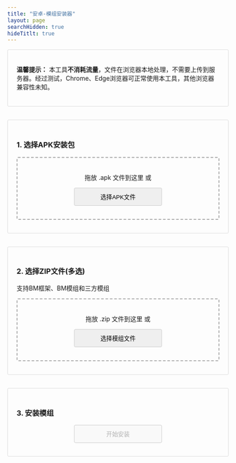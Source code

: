 ```yaml
---
title: "安卓-模组安装器"
layout: page
searchHidden: true
hideTitlt: true
---
```


<style>
  h1 {
    text-align: center;
    margin-bottom: 30px;
  }
  .section {
    margin-bottom: 30px;
    padding: 20px;
    border: 1px solid #ddd;
    border-radius: 3px;
  }
  .drop-zone {
    border: 2px dashed #aaa;
    padding: 20px;
    text-align: center;
    margin: 10px 0;
    cursor: pointer;
    border-radius: 3px;
  }
  .drop-zone.drag-over {
    border-color: #666;
  }
  .section button {
    border: 1px solid #ccc;
    border-radius: 5px;
    padding: 10px; /* 可去掉左右固定padding，避免与width冲突 */
    margin: 10px auto;
    border-radius: 3px;
    cursor: pointer;
    display: block;
    width: 200px; /* 固定宽度，根据需求调整数值 */
  }
  .section button:hover {
    transform: translateY(-1px);
    box-shadow: 0 2px 8px #666;
  }

  .file-info {
      margin: 10px 0;
      padding: 10px;
      border: 1px solid #ddd;
      border-radius: 3px;
      white-space: nowrap; /* 保持一行不换行 */
      overflow-x: auto; /* 允许横向滑动 */
  }

  .progress-container {
    margin: 10px 0;
    display: none;
  }
  .progress-bar {
    height: 5px;
    border: 1px solid #666;
    border-radius: 3px;
    overflow: hidden;
  }
  
  .progress-fill {
    height: 100%;
    width: 0%;
    transition: width 0.3s;
    background-color: #4cd964; /* 进度填充色（绿色示例） */
  }

  .error {
    color: red;
    margin: 10px 0;
    display: none;
  }
  .file-list {
    margin: 10px 0;
    max-height: 200px;
    overflow-y: auto;
    border: 1px solid #ddd;
    padding: 10px;
  }
  .file-item {
    padding: 5px;
    border-bottom: 1px solid #eee;
  }
  .file-item:last-child {
    border-bottom: none;
  }
</style>


<div class="section reminder">
    <p><strong>温馨提示：</strong> 本工具<strong>不消耗流量</strong>，文件在浏览器本地处理，不需要上传到服务器。经过测试，Chrome、Edge浏览器可正常使用本工具，其他浏览器兼容性未知。</p>
</div>

<div class="section">
    <h3>1. 选择APK安装包</h3>
    <div id="apkDropZone" class="drop-zone">
        <p>拖放 .apk 文件到这里 或</p>
        <button id="apkBrowseBtn">选择APK文件</button>
        <input type="file" id="apkFileInput" accept=".apk" style="display: none;">
    </div>
    <div id="apkFileInfo" class="file-info" style="display: none;"></div>
    <div id="apkError" class="error"></div>
</div>

<div class="section">
    <h3>2. 选择ZIP文件(多选)</h3>
    <p class="note">支持BM框架、BM模组和三方模组</p>
    <div id="modsDropZone" class="drop-zone">
        <p>拖放 .zip 文件到这里 或</p>
        <button id="modsBrowseBtn">选择模组文件</button>
        <input type="file" id="modsFileInput" accept=".zip" multiple style="display: none;">
    </div>
    <div id="modsFileList" class="file-list" style="display: none;"></div>
    <div id="modsError" class="error"></div>
</div>

<div class="section">
    <h3>3. 安装模组</h3>
    <button id="installBtn" disabled>开始安装</button>
    <div id="installProgress" class="progress-container">
        <div class="progress-bar">
            <div id="installProgressFill" class="progress-fill"></div>
        </div>
        <p id="installProgressText">准备就绪</p>
    </div>
    <div id="installError" class="error"></div>
    <div id="installResult" style="display: none;">
        <button id="downloadBtn">下载修改后的APK</button>
    </div>
</div>

<script src="https://cdnjs.cloudflare.com/ajax/libs/jszip/3.10.1/jszip.min.js"></script>
<script src="https://cdnjs.cloudflare.com/ajax/libs/FileSaver.js/2.0.5/FileSaver.min.js"></script>

<script>
    document.addEventListener('DOMContentLoaded', () => {
        // 文件变量
        let apkFile = null;
        let modFiles = [];
        let modifiedApk = null;
        
        // DOM元素
        const apkDropZone = document.getElementById('apkDropZone');
        const apkFileInput = document.getElementById('apkFileInput');
        const apkBrowseBtn = document.getElementById('apkBrowseBtn');
        const apkFileInfo = document.getElementById('apkFileInfo');
        const apkError = document.getElementById('apkError');
        
        const modsDropZone = document.getElementById('modsDropZone');
        const modsFileInput = document.getElementById('modsFileInput');
        const modsBrowseBtn = document.getElementById('modsBrowseBtn');
        const modsFileList = document.getElementById('modsFileList');
        const modsError = document.getElementById('modsError');
        
        const installBtn = document.getElementById('installBtn');
        const installProgress = document.getElementById('installProgress');
        const installProgressFill = document.getElementById('installProgressFill');
        const installProgressText = document.getElementById('installProgressText');
        const installError = document.getElementById('installError');
        const installResult = document.getElementById('installResult');
        const downloadBtn = document.getElementById('downloadBtn');
        
        // 初始化拖放区域
        initDropZone(apkDropZone, apkFileInput, handleApkFile);
        initDropZone(modsDropZone, modsFileInput, handleModFiles);
        
        // 浏览按钮事件
        apkBrowseBtn.addEventListener('click', () => apkFileInput.click());
        modsBrowseBtn.addEventListener('click', () => modsFileInput.click());
        
        // 文件选择事件
        apkFileInput.addEventListener('change', (e) => {
            if (e.target.files.length > 0) handleApkFile(e.target.files[0]);
        });
        
        modsFileInput.addEventListener('change', (e) => {
            if (e.target.files.length > 0) handleModFiles(Array.from(e.target.files));
        });
        
        // 安装按钮事件
        installBtn.addEventListener('click', async () => {
            await installMods();
        });
        
        // 下载按钮事件
        downloadBtn.addEventListener('click', () => {
            if (modifiedApk) {
                // const filename = apkFile.name.replace(/\.apk$/i, '_modded.apk');
                // 先移除文件名中可能存在的 _xxxxx 后缀（假设是下划线+任意字符的结尾）
                // 再替换 .apk 为 _modded_时间戳.apk
                const filename = apkFile.name
                  .replace(/_.*?(?=\.apk$)/i, '') // 移除 .apk 前的 _xxxxx 部分
                  .replace(/\.apk$/i, `_${Date.now()}.apk`); // 加上时间戳

                const blob = new Blob([modifiedApk], { type: 'application/vnd.android.package-archive' });
                saveAs(blob, filename);
            }
        });
        
        // 处理APK文件
        function handleApkFile(file) {
            if (!file.name.toLowerCase().endsWith('.apk')) {
                showError(apkError, '请选择有效的APK文件');
                return;
            }
            apkError.style.display = 'none';
            apkFile = file;
            apkFileInfo.innerHTML = `<i class="bi bi-android2">${file.name} (${formatFileSize(file.size)})`;
            apkFileInfo.style.display = 'block';
            checkReadyState();
        }
        
        // 处理模组文件（包括框架文件）
        function handleModFiles(files) {
            modsError.style.display = 'none';
            
            // 更宽松的过滤规则
            modFiles = files.filter(file => 
                file.name.match(/\.zip/i) &&  // 接受所有ZIP文件
                !file.name.match(/\.smali$/i) // 排除明显的非模组文件
            );
            
            if (modFiles.length === 0) {
                showError(modsError, '未找到有效的ZIP模组文件');
                return;
            }
            
            modsFileList.innerHTML = '';
            modFiles.forEach(file => {
                const fileItem = document.createElement('div');
                fileItem.className = 'file-item';
                
                // 识别文件类型
                let modType = 'unknown';
                let icon = '❓';
                
                if (file.name.match(/BM\d{3}\.zip/i)) {
                    modType = 'BM模组';
                    icon = '<i class="bi bi-puzzle">';
                } else if (file.name.match(/BM\d+\.\d+\.\d+\(.*\)\.zip/i)) {
                    modType = 'BM框架';
                    icon = '<i class="bi bi-cpu"></i>';
                } else {
                    modType = '其他模组';
                    icon = '<i class="bi bi-box-seam">';
                }
                
                fileItem.innerHTML = `${icon} <strong>${modType}</strong>: ${file.name} (${formatFileSize(file.size)})`;
                modsFileList.appendChild(fileItem);
            });
            modsFileList.style.display = 'block';
            checkReadyState();
        }
        
        // 检查是否准备好安装
        function checkReadyState() {
            installBtn.disabled = !(apkFile && modFiles.length > 0);
        }
        
        // 安装模组核心逻辑
        async function installMods() {
            installError.style.display = 'none';
            installProgress.style.display = 'block';
            installProgressText.textContent = '准备安装...';
            installProgressFill.style.width = '0%';
            
            try {
                // 资产存储
                const allAssets = new Map();
                const modCounters = {
                    framework: 0,
                    bmxxx: 0,
                    thirdParty: 0
                };
                
                // 解压APK
                installProgressText.textContent = '正在解析APK...';
                installProgressFill.style.width = '10%';
                
                const apkArrayBuffer = await readFileAsArrayBuffer(apkFile);
                const apkZip = await JSZip.loadAsync(apkArrayBuffer);
                const originalAssetsCount = Object.keys(apkZip.files)
                    .filter(filename => filename.startsWith('assets/'))
                    .length;
                
                // 处理所有模组文件
                installProgressText.textContent = '正在安装模组...';
                
                let processed = 0;
                for (const modFile of modFiles) {
                    const progress = 10 + (processed / modFiles.length) * 40;
                    installProgressFill.style.width = `${progress}%`;
                    
                    // 更新进度文本
                    installProgressText.textContent = `正在处理: ${modFile.name} (${processed+1}/${modFiles.length})`;
                    
                    // 处理模组文件
                    const result = await processModFile(modFile, allAssets, modCounters);
                    processed++;
                    
                    if (!result) {
                        console.warn(`跳过不支持的模组: ${modFile.name}`);
                    }
                }
                
                // 将模组资产添加到APK
                installProgressText.textContent = '正在合并到APK...';
                installProgressFill.style.width = '50%';
                
                for (const [path, data] of allAssets) {
                    apkZip.file(path, data);
                }
                
                // 生成配置文件
                installProgressText.textContent = '生成配置文件...';
                installProgressFill.style.width = '55%';
                await generateBmmodsLua(apkZip);
                
                // 生成修改后的APK
                installProgressText.textContent = '正在生成APK...';
                installProgressFill.style.width = '60%';
                
                modifiedApk = await apkZip.generateAsync({ type: 'blob' }, (metadata) => {
                    if (metadata.percent) {
                    const progress = 60 + (metadata.percent / 100) * 40;
                        installProgressFill.style.width = `${progress}%`;
                    }
                });
                
                // 完成提示
                installProgressFill.style.width = '100%';
                const summary = [
                    `框架: ${modCounters.framework}个`,
                    `BM模组: ${modCounters.bmxxx}个`,
                    `三方模组: ${modCounters.thirdParty}个`,
                    `总计: ${modFiles.length}个文件`
                ];
                
                installProgressText.textContent = `安装完成! 新增 ${allAssets.size} 项资源`;
                
                // 显示下载按钮
                setTimeout(() => {
                    installResult.style.display = 'block';
                    installResult.scrollIntoView({ behavior: 'smooth' });
                }, 500);

            } catch (error) {
                showError(installError, '安装失败: ' + error.message);
                console.error('完整错误信息:', error);
                installProgressText.textContent = '安装失败';
                installProgressFill.style.width = '0%';
            }
        }

        // 处理单个模组文件
        async function processModFile(modFile, assetsMap, counters) {
            try {
                const arrayBuffer = await readFileAsArrayBuffer(modFile);
                const zip = await JSZip.loadAsync(arrayBuffer);
                
                let isBMXXX = false;
                let isFramework = false;
                let isThirdParty = false;
                
                // 识别模组类型
                if (modFile.name.match(/BM\d{3}\.zip/i)) {
                    isBMXXX = true;
                    counters.bmxxx++;
                } else if (modFile.name.match(/BM\d+\.\d+\.\d+\(.*\)\.zip/i)) {
                    isFramework = true;
                    counters.framework++;
                } else {
                    isThirdParty = true;
                    counters.thirdParty++;
                }
                
                // 统一处理ADD_TO_OBB目录 - BM模组和框架
                let hasAddToObb = false;
                let hasMainLua = false;
                const addToObbFiles = new Map();
                // 首次遍历：检测目录结构特征
                for (const [path, entry] of Object.entries(zip.files)) {
                    if (entry.dir) continue;
                    
                    // 仅统一路径分隔符，保持原始大小写（不转小写）
                    const normalizedPath = path.replace(/\\/g, '/');
                    // 临时转小写用于匹配判断（忽略大小写）
                    const lowerPath = normalizedPath.toLowerCase();
                    
                    // 检测 main.lua（忽略大小写，无论在哪个目录，但原始路径不变）
                    if (lowerPath.endsWith('/main.lua')) {
                        hasMainLua = true;
                    }
                
                    // 检测 ADD_TO_OBB 目录（忽略大小写匹配目录名，原始路径不变）
                    const obbMatch = lowerPath.match(/(^|\/)add_to_obb\/(.+)/);
                    if (obbMatch) {
                        hasAddToObb = true;
                        // 从原始路径中提取相对路径（保持原始大小写）
                        // 找到原始路径中 "add_to_obb"（忽略大小写）的位置
                        const obbIndex = normalizedPath.toLowerCase().indexOf('add_to_obb/');
                        if (obbIndex !== -1) {
                            const relPath = normalizedPath.slice(obbIndex + 'add_to_obb/'.length);
                            addToObbFiles.set(`assets/${relPath}`, entry);
                        }
                    }
                }
                // 根据特征重新识别模组类型
                if (hasAddToObb) {
                    if (hasMainLua) {
                        isFramework = true;
                        counters.framework++;
                    } else {
                        isBMXXX = true;  // 标准模组
                        counters.bmxxx++;
                    }
                    
                    // 统一处理 ADD_TO_OBB 文件（路径保持原始大小写）
                    for (const [assetPath, entry] of addToObbFiles) {
                        assetsMap.set(assetPath, await entry.async('uint8array'));
                    }
                    return true;  // 标准/框架模组处理完成
                } else {
                    isThirdParty = true;
                    counters.thirdParty++;
                    // 第三方模组不处理ADD_TO_OBB，继续后续逻辑
                }


                
                // 处理三方模组
                if (isThirdParty) {
                    // 查找modinfo.lua文件
                    let modinfoFound = false;
                    for (const [path, entry] of Object.entries(zip.files)) {
                        if (entry.dir) continue;
                        
                        const normalizedPath = path.replace(/\\/g, '/');
                        if (normalizedPath.toLowerCase().endsWith('/modinfo.lua')) {
                            modinfoFound = true;
                            break;
                        }
                    }
                    
                    if (!modinfoFound) {
                        console.warn(`三方模组 ${modFile.name} 缺少 modinfo.lua 文件`);
                        return false;
                    }
                    
                    for (const [path, entry] of Object.entries(zip.files)) {
                        if (entry.dir) continue;
                        
                        const normalizedPath = path.replace(/\\/g, '/');
                        const newPath = `assets/mods/${normalizedPath}`;
                        assetsMap.set(newPath, await entry.async('uint8array'));
                    }
                    
                    return true;
                }
                
                return false;
                
            } catch (error) {
                console.error(`处理模组失败: ${modFile.name}`, error);
                throw new Error(`处理模组失败: ${modFile.name}`);
            }
        }
        
        // 生成正确的配置文件
        async function generateBmmodsLua(apkZip) {
            const modsFolder = 'assets/mods/';
            const bmmodsPath = `${modsFolder}bmmods.lua`;
            
            // 确保mods目录存在
            apkZip.folder(modsFolder);
            
            // 查找所有安装的三方模组目录
            const thirdPartyModDirs = new Set();
            
            // 统计所有assets/mods/下的第一级目录
            for (const path in apkZip.files) {
                if (apkZip.files[path].dir) continue;
                
                if (path.startsWith(modsFolder)) {
                    const parts = path.substring(modsFolder.length).split('/');
                    if (parts.length > 1) {
                        thirdPartyModDirs.add(parts[0]);
                    }
                }
            }
            
            // 生成配置文件内容
            let bmmodsContent = '-- 模组配置文件 - 自动生成\n\n';
            
            thirdPartyModDirs.forEach(modDir => {
                if (!modDir.match(/^BM\d{3}/)) { // 跳过标准BM模组
                    bmmodsContent += `Add('${modDir}')\n`;
                }
            });
            
            bmmodsContent += '\nreturn {}';
            
            // 更新APK中的配置文件
            apkZip.file(bmmodsPath, bmmodsContent);
        }

        // 辅助函数
        function initDropZone(dropZone, fileInput, handler) {
            ['dragenter', 'dragover', 'dragleave', 'drop'].forEach(eventName => {
                dropZone.addEventListener(eventName, preventDefaults, false);
            });
            
            ['dragenter', 'dragover'].forEach(eventName => {
                dropZone.addEventListener(eventName, () => {
                    dropZone.classList.add('drag-over');
                }, false);
            });
            
            ['dragleave', 'drop'].forEach(eventName => {
                dropZone.addEventListener(eventName, () => {
                    dropZone.classList.remove('drag-over');
                }, false);
            });
            
            dropZone.addEventListener('drop', (e) => {
                const dt = e.dataTransfer;
                if (dt.files.length > 0) {
                    if (fileInput.multiple) {
                        handler(Array.from(dt.files));
                    } else {
                        handler(dt.files[0]);
                    }
                }
            });
        }
        
        function preventDefaults(e) {
            e.preventDefault();
            e.stopPropagation();
        }
        
        function showError(element, message) {
            element.textContent = message;
            element.style.display = 'block';
            
            // 自动隐藏错误提示
            setTimeout(() => {
                element.style.display = 'none';
            }, 5000);
        }
        
        function formatFileSize(bytes) {
            if (bytes < 1024) return bytes + ' B';
            else if (bytes < 1048576) return (bytes / 1024).toFixed(1) + ' KB';
            else return (bytes / 1048576).toFixed(1) + ' MB';
        }
        
        function readFileAsArrayBuffer(file) {
            return new Promise((resolve, reject) => {
                const reader = new FileReader();
                reader.onload = () => resolve(reader.result);
                reader.onerror = reject;
                reader.readAsArrayBuffer(file);
            });
        }
    });
</script>
